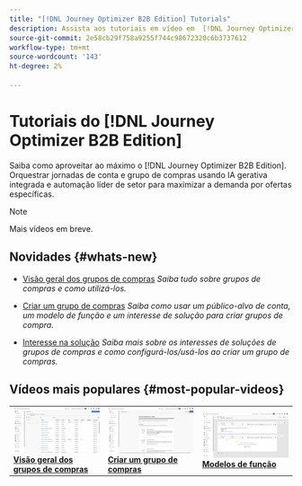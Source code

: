 ```yaml
---
title: "[!DNL Journey Optimizer B2B Edition] Tutorials"
description: Assista aos tutoriais em vídeo em  [!DNL Journey Optimizer B2B Edition]. Melhore sua compreensão de como orquestrar jornadas de conta e grupo de compras e muito mais.
source-git-commit: 2e58cb29f758a9255f744c98672320c6b3737612
workflow-type: tm+mt
source-wordcount: '143'
ht-degree: 2%

---
```



# Tutoriais do [!DNL Journey Optimizer B2B Edition]

Saiba como aproveitar ao máximo o [!DNL Journey Optimizer B2B Edition]. Orquestrar jornadas de conta e grupo de compras usando IA gerativa integrada e automação líder de setor para maximizar a demanda por ofertas específicas.

>[!NOTE]
>
>Mais vídeos em breve.

## Novidades {#whats-new}

* [Visão geral dos grupos de compras](/help/buying-groups/buying-groups-overview.md)
  _Saiba tudo sobre grupos de compras e como utilizá-los._

* [Criar um grupo de compras](/help/buying-groups/create-a-buying-group.md)
  _Saiba como usar um público-alvo de conta, um modelo de função e um interesse de solução para criar grupos de compra._

* [Interesse na solução](/help/buying-groups/solution-interest.md)
  _Saiba mais sobre os interesses de soluções de grupos de compras e como configurá-los/usá-los ao criar um grupo de compras._

## Vídeos mais populares {#most-popular-videos}

<table>
<tr>
<td>
<a href="/help/buying-groups/buying-groups-overview.md"><img alt="imagem em miniatura do vídeo &quot;Visão geral dos grupos de compra&quot;" src="assets/buying-groups-overview.png"></a>
<div><a href="/help/buying-groups/buying-groups-overview.md"><strong>Visão geral dos grupos de compras</strong></a></div>
</td>
<td>
<a href="/help/buying-groups/create-a-buying-group.md"><img alt="imagem em miniatura do vídeo &quot;Criar um grupo de compra&quot;" src="assets/create-a-buying-group.png"></a>
<div><a href="/help/buying-groups/create-a-buying-group.md"><strong>Criar um grupo de compras</strong></a></div>
</td>
<td>
<a href="/help/buying-groups/role-templates.md"><img alt="imagem em miniatura do vídeo &quot;Modelos de função&quot;" src="assets/role-templates.png" /></a>
<div><a href="/help/buying-groups/role-templates.md"><strong>Modelos de função</strong></a></div>
</td>
</tr>
</table>
